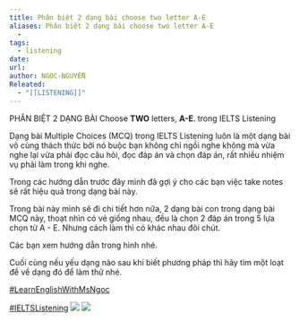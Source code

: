 ```yaml
---
title: Phân biệt 2 dạng bài choose two letter A-E
aliases: Phân biệt 2 dạng bài choose two letter A-E
  - 
tags:
  - listening
date: 
url: 
author: NGỌC-NGUYỄN
Releated:
  - "[[LISTENING]]"
---
```


PHÂN BIỆT 2 DẠNG BÀI Choose **TWO** letters, **A-E**. trong IELTS Listening

Dạng bài Multiple Choices (MCQ) trong IELTS Listening luôn là một dạng bài vô cùng thách thức bởi nó buộc bạn không chỉ ngồi nghe không mà vừa nghe lại vừa phải đọc câu hỏi, đọc đáp án và chọn đáp án, rất nhiều nhiệm vụ phải làm trong khi nghe.

Trong các hướng dẫn trước đây mình đã gợi ý cho các bạn việc take notes sẽ rất hiệu quả trong dạng bài này.

Trong bài này mình sẽ đi chi tiết hơn nữa, 2 dạng bài con trong dạng bài MCQ này, thoạt nhìn có vẻ giống nhau, đều là chọn 2 đáp án trong 5 lựa chọn từ A - E. Nhưng cách làm thì có khác nhau đôi chút.

Các bạn xem hướng dẫn trong hình nhé.

Cuối cùng nếu yếu dạng nào sau khi biết phương pháp thì hãy tìm một loạt đề về dạng đó để làm thử nhé.

[#LearnEnglishWithMsNgoc](https://www.facebook.com/hashtag/learnenglishwithmsngoc?__eep__=6&__cft__[0]=AZVeO0zdPVrMYisbOkIAWepUhySfm-mGFr9KPZvMUXZ5XhfLGtwhC7b4-1qmlQtOkuU-lhwVCrBMirEOIX0VMWvDBeP2OQL5ugMHcNDM49nQrWcU4mbNz5GoPbUBSSIX4kPX2AMVMtdeS--UciM1PPO-f5I-R7cqtPkUQKLVEtwN4KwnaVw462iFU_0IUG79clQ&__tn__=*NK-R)

[#IELTSListening](https://www.facebook.com/hashtag/ieltslistening?__eep__=6&__cft__[0]=AZVeO0zdPVrMYisbOkIAWepUhySfm-mGFr9KPZvMUXZ5XhfLGtwhC7b4-1qmlQtOkuU-lhwVCrBMirEOIX0VMWvDBeP2OQL5ugMHcNDM49nQrWcU4mbNz5GoPbUBSSIX4kPX2AMVMtdeS--UciM1PPO-f5I-R7cqtPkUQKLVEtwN4KwnaVw462iFU_0IUG79clQ&__tn__=*NK-R)
![](https://i.imgur.com/m8rqW8a.png)
![](https://i.imgur.com/jCOQq7I.png)
